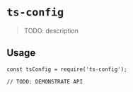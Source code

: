 # `ts-config`

> TODO: description

## Usage

```
const tsConfig = require('ts-config');

// TODO: DEMONSTRATE API
```
